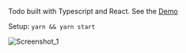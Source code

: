 Todo built with Typescript and React. See the [Demo](https://alexandrvinogradov.github.io/ReactJS-TypeScript-Application/)

Setup: `yarn && yarn start`

![Screenshot_1](https://user-images.githubusercontent.com/52967962/71612839-01a63980-2bb4-11ea-84a7-a38b430c2f96.jpg)
